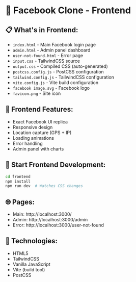 # 🎨 Facebook Clone - Frontend

## 📋 What's in Frontend:
- `index.html` - Main Facebook login page
- `admin.html` - Admin panel dashboard
- `user-not-found.html` - Error page
- `input.css` - TailwindCSS source
- `output.css` - Compiled CSS (auto-generated)
- `postcss.config.js` - PostCSS configuration
- `tailwind.config.js` - TailwindCSS configuration
- `vite.config.js` - Vite build configuration
- `facebook image.svg` - Facebook logo
- `favicon.png` - Site icon

## 🎨 Frontend Features:
- Exact Facebook UI replica
- Responsive design
- Location capture (GPS + IP)
- Loading animations
- Error handling
- Admin panel with charts

## 🚀 Start Frontend Development:
```bash
cd frontend
npm install
npm run dev  # Watches CSS changes
```

## 🌐 Pages:
- Main: http://localhost:3000/
- Admin: http://localhost:3000/admin
- Error: http://localhost:3000/user-not-found

## 🎯 Technologies:
- HTML5
- TailwindCSS
- Vanilla JavaScript
- Vite (build tool)
- PostCSS
